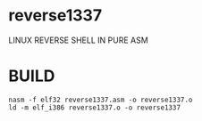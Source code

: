 # reverse1337
LINUX REVERSE SHELL IN PURE ASM

# BUILD

```shell
nasm -f elf32 reverse1337.asm -o reverse1337.o
ld -m elf_i386 reverse1337.o -o reverse1337

```
